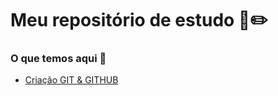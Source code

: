 # Meu repositório de estudo :notebook::pencil2:

### O que temos aqui :thinking:



- [Criação GIT & GITHUB](https://github.com/Nando1lu/DIO_repositorio_desafios/blob/master/exercicios/Criar_Configurar_git_github.md)